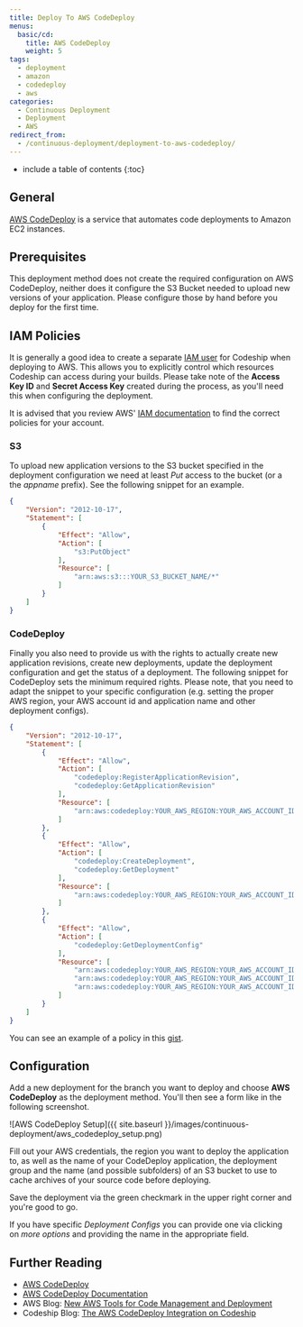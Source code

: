 ```yaml
---
title: Deploy To AWS CodeDeploy
menus:
  basic/cd:
    title: AWS CodeDeploy
    weight: 5
tags:
  - deployment
  - amazon
  - codedeploy
  - aws
categories:
  - Continuous Deployment   
  - Deployment
  - AWS
redirect_from:
  - /continuous-deployment/deployment-to-aws-codedeploy/
---
```


* include a table of contents
{:toc}

## General
[AWS CodeDeploy](http://aws.amazon.com/codedeploy/) is a service that automates code deployments to Amazon EC2 instances.

## Prerequisites

This deployment method does not create the required configuration on AWS CodeDeploy, neither does it configure the S3 Bucket needed to upload new versions of your application. Please configure those by hand before you deploy for the first time.

## IAM Policies

It is generally a good idea to create a separate [IAM user](http://docs.aws.amazon.com/general/latest/gr/root-vs-iam.html) for Codeship when deploying to AWS. This allows you to explicitly control which resources Codeship can access during your builds. Please take note of the **Access Key ID** and **Secret Access Key** created during the process, as you'll need this when configuring the deployment.

It is advised that you review AWS' [IAM documentation](http://docs.aws.amazon.com/IAM/latest/UserGuide/introduction_access-management.html) to find the correct policies for your account.

### S3

To upload new application versions to the S3 bucket specified in the deployment configuration we need at least _Put_ access to the bucket (or a the _appname_ prefix). See the following snippet for an example.

```json
{
    "Version": "2012-10-17",
    "Statement": [
        {
            "Effect": "Allow",
            "Action": [
                "s3:PutObject"
            ],
            "Resource": [
                "arn:aws:s3:::YOUR_S3_BUCKET_NAME/*"
            ]
        }
    ]
}
```

### CodeDeploy

Finally you also need to provide us with the rights to actually create new application revisions, create new deployments, update the deployment configuration and get the status of a deployment. The following snippet for CodeDeploy sets the minimum required rights. Please note, that you need to adapt the snippet to your specific configuration (e.g. setting the proper AWS region, your AWS account id and application name and other deployment configs).

```json
{
    "Version": "2012-10-17",
    "Statement": [
        {
            "Effect": "Allow",
            "Action": [
                "codedeploy:RegisterApplicationRevision",
                "codedeploy:GetApplicationRevision"
            ],
            "Resource": [
                "arn:aws:codedeploy:YOUR_AWS_REGION:YOUR_AWS_ACCOUNT_ID:application:CODE_DEPLOY_APPLICATION_NAME"
            ]
        },
        {
            "Effect": "Allow",
            "Action": [
                "codedeploy:CreateDeployment",
                "codedeploy:GetDeployment"
            ],
            "Resource": [
                "arn:aws:codedeploy:YOUR_AWS_REGION:YOUR_AWS_ACCOUNT_ID:deploymentgroup:CODE_DEPLOY_APPLICATION_NAME/*"
            ]
        },
        {
            "Effect": "Allow",
            "Action": [
                "codedeploy:GetDeploymentConfig"
            ],
            "Resource": [
                "arn:aws:codedeploy:YOUR_AWS_REGION:YOUR_AWS_ACCOUNT_ID:deploymentconfig:CodeDeployDefault.OneAtATime",
                "arn:aws:codedeploy:YOUR_AWS_REGION:YOUR_AWS_ACCOUNT_ID:deploymentconfig:CodeDeployDefault.HalfAtATime",
                "arn:aws:codedeploy:YOUR_AWS_REGION:YOUR_AWS_ACCOUNT_ID:deploymentconfig:CodeDeployDefault.AllAtOnce"
            ]
        }
    ]
}
```

You can see an example of a policy in this [gist](https://gist.github.com/flomotlik/b33a5399ba1a3512797d).

## Configuration

Add a new deployment for the branch you want to deploy and choose **AWS CodeDeploy** as the deployment method. You'll then see a form like in the following screenshot.

![AWS CodeDeploy Setup]({{ site.baseurl }}/images/continuous-deployment/aws_codedeploy_setup.png)

Fill out your AWS credentials, the region you want to deploy the application to, as well as the name of your CodeDeploy application, the deployment group and the name (and possible subfolders) of an S3 bucket to use to cache archives of your source code before deploying.

Save the deployment via the green checkmark in the upper right corner and you're good to go.

If you have specific _Deployment Configs_ you can provide one via clicking on _more options_ and providing the name in the appropriate field.

## Further Reading

+ [AWS CodeDeploy](http://aws.amazon.com/codedeploy/)
+ [AWS CodeDeploy Documentation](http://docs.aws.amazon.com/codedeploy/latest/userguide/welcome.html)
+ AWS Blog: [New AWS Tools for Code Management and Deployment](https://aws.amazon.com/blogs/aws/code-management-and-deployment/)
+ Codeship Blog: [The AWS CodeDeploy Integration on Codeship](http://blog.codeship.com/aws-codedeploy-codeship/)

